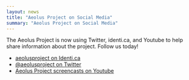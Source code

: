```yaml
---
layout: news
title: "Aeolus Project on Social Media"
summary: "Aeolus Project on Social Media"
---
```

The Aeolus Project is now using Twitter, identi.ca, and Youtube to help share
information about the project. Follow us today!

* [aeolusproject on Identi.ca][1]
* [@aeolusproject on Twitter][2]
* [Aeolus Project screencasts on Youtube][3]

 [1]: http://identi.ca/aeolusproject "Aeolus Project on Identi.ca"
 [2]: http://twitter.com/aeolusproject "Aeolus Project on Twitter"
 [3]: http://www.youtube.com/user/aeolusproject "Aeolus Project on Youtube"

